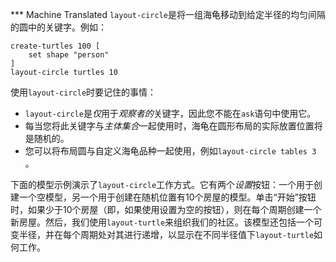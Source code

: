﻿*** Machine Translated
`layout-circle`是将一组海龟移动到给定半径的均匀间隔的圆中的关键字。例如：



```
create-turtles 100 [
	set shape "person"
]
layout-circle turtles 10
```


使用`layout-circle`时要记住的事情：

- `layout-circle`是*仅*用于*观察者的*关键字，因此您不能在`ask`语句中使用它。
- 每当您将此关键字与*主体集合*一起使用时，海龟在圆形布局的实际放置位置将是随机的。
- 您可以将布局圆与自定义海龟品种一起使用，例如`layout-circle tables 3` 。


下面的模型示例演示了`layout-circle`工作方式。它有两个*设置*按钮：一个用于创建一个空模型，另一个用于创建在随机位置有10个房屋的模型。单击“开始”按钮时，如果少于10个房屋（即，如果使用设置为空的按钮），则在每个周期创建一个新房屋。然后，我们使用`layout-turtle`来组织我们的社区。该模型还包括一个可变半径，并在每个周期处对其进行递增，以显示在不同半径值下`layout-turtle`如何工作。